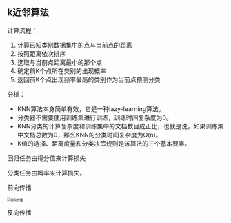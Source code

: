 ## k近邻算法

计算流程：

1. 计算已知类别数据集中的点与当前点的距离
2. 按照距离依次排序
3. 选取与当前点距离最小的那个点
4. 确定前K个点所在类别的出现概率
5. 返回前K个点出现频率最高的类别作为当前点预测分类

分析：

- KNN算法本身简单有效，它是一种lazy-learning算法。
- 分类器不需要使用训练集进行训练，训练时间复杂度为0。
- KNN分类的计算复杂度和训练集中的文档数目成正比，也就是说，如果训练集中文档总数为0，那么KNN的分类时间复杂度为O(n)。
- K值的选择、距离度量和分类决策规则是该算法的三个基本要素。



回归任务由得分值来计算损失

分类任务由概率来计算损失。



前向传播

<img src="D:\machine vision\视觉识别\笔记\捕获.PNG" alt="前向传播" style="zoom: 50%;" />

反向传播